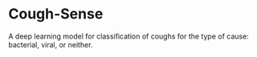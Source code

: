 # Cough-Sense
A deep learning model for classification of coughs for the type of cause: bacterial, viral, or neither.

